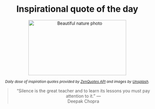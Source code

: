 
<div align="center">

# Inspirational quote of the day

<img src="./data/photo.jpeg" alt="Beautiful nature photo" width="320" height="180">

<sub><i>Daily dose of inspiration quotes provided by [ZenQuotes API](https://zenquotes.io/) and images by [Unsplash](https://unsplash.com/).</i></sub>


<blockquote>&ldquo;Silence is the great teacher and to learn its lessons you must pay attention to it.&rdquo; &mdash; <footer>Deepak Chopra</footer></blockquote>

</div>
